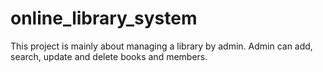 # online_library_system

This project is mainly about managing a library by admin.
Admin can add, search, update and delete books and members.
